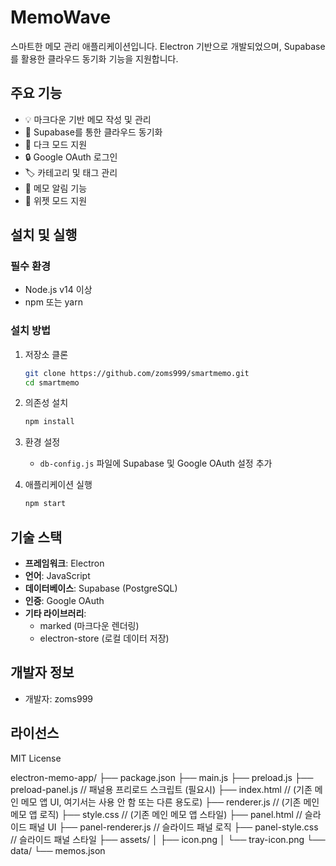 # MemoWave

스마트한 메모 관리 애플리케이션입니다. Electron 기반으로 개발되었으며, Supabase를 활용한 클라우드 동기화 기능을 지원합니다.

## 주요 기능

- 💡 마크다운 기반 메모 작성 및 관리
- 🔄 Supabase를 통한 클라우드 동기화
- 🌙 다크 모드 지원
- 🔒 Google OAuth 로그인
- 🏷️ 카테고리 및 태그 관리
- 🔔 메모 알림 기능
- 📌 위젯 모드 지원

## 설치 및 실행

### 필수 환경

- Node.js v14 이상
- npm 또는 yarn

### 설치 방법

1. 저장소 클론
   ```bash
   git clone https://github.com/zoms999/smartmemo.git
   cd smartmemo
   ```

2. 의존성 설치
   ```bash
   npm install
   ```

3. 환경 설정
   - `db-config.js` 파일에 Supabase 및 Google OAuth 설정 추가

4. 애플리케이션 실행
   ```bash
   npm start
   ```

## 기술 스택

- **프레임워크**: Electron
- **언어**: JavaScript
- **데이터베이스**: Supabase (PostgreSQL)
- **인증**: Google OAuth
- **기타 라이브러리**:
  - marked (마크다운 렌더링)
  - electron-store (로컬 데이터 저장)

## 개발자 정보

- 개발자: zoms999

## 라이선스

MIT License


electron-memo-app/
├── package.json
├── main.js
├── preload.js
├── preload-panel.js   // 패널용 프리로드 스크립트 (필요시)
├── index.html         // (기존 메인 메모 앱 UI, 여기서는 사용 안 함 또는 다른 용도로)
├── renderer.js        // (기존 메인 메모 앱 로직)
├── style.css          // (기존 메인 메모 앱 스타일)
├── panel.html         // 슬라이드 패널 UI
├── panel-renderer.js  // 슬라이드 패널 로직
├── panel-style.css    // 슬라이드 패널 스타일
├── assets/
│   ├── icon.png
│   └── tray-icon.png
└── data/
    └── memos.json
